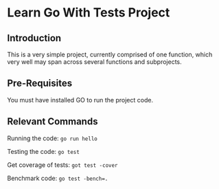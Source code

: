 # Learn Go With Tests Project

## Introduction

This is a very simple project, currently comprised of one function, which very well may span across several functions and subprojects.

## Pre-Requisites

You must have installed GO to run the project code.

## Relevant Commands

Running the code: `go run hello`

Testing the code: `go test`

Get coverage of tests: `got test -cover`

Benchmark code: `go test -bench=.`
